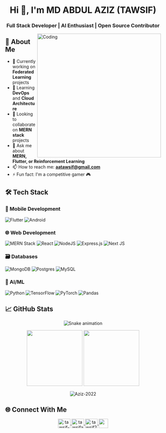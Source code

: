 


<h1 align="center">Hi 👋, I'm MD ABDUL AZIZ (TAWSIF)</h1>
<h3 align="center">Full Stack Developer | AI Enthusiast | Open Source Contributor</h3>

<img align="right" alt="Coding" width="400" src="https://geeky01adarsh.netlify.app/assets/profile1-d123abc2.gif">

## 🚀 About Me

- 🔭 Currently working on **Federated Learning** projects
- 🌱 Learning **DevOps** and **Cloud Architecture**
- 👯 Looking to collaborate on **MERN stack** projects
- 💬 Ask me about **MERN, Flutter, or Reinforcement Learning**
- 📫 How to reach me: **aatawsif@gmail.com**
- ⚡ Fun fact: I'm a competitive gamer 🎮

## 🛠 Tech Stack

### 📱 Mobile Development
![Flutter](https://img.shields.io/badge/Flutter-%2302569B.svg?style=for-the-badge&logo=Flutter&logoColor=white)
![Android](https://img.shields.io/badge/Android-3DDC84?style=for-the-badge&logo=android&logoColor=white)

### 🌐 Web Development
![MERN Stack](https://img.shields.io/badge/MERN-00F72B?style=for-the-badge&logo=mongodb&logoColor=white)
![React](https://img.shields.io/badge/react-%2320232a.svg?style=for-the-badge&logo=react&logoColor=%2361DAFB)
![NodeJS](https://img.shields.io/badge/node.js-6DA55F?style=for-the-badge&logo=node.js&logoColor=white)
![Express.js](https://img.shields.io/badge/express.js-%23404d59.svg?style=for-the-badge&logo=express&logoColor=%2361DAFB)
![Next JS](https://img.shields.io/badge/Next-black?style=for-the-badge&logo=next.js&logoColor=white)

### 🗃 Databases
![MongoDB](https://img.shields.io/badge/MongoDB-%234ea94b.svg?style=for-the-badge&logo=mongodb&logoColor=white)
![Postgres](https://img.shields.io/badge/postgres-%23316192.svg?style=for-the-badge&logo=postgresql&logoColor=white)
![MySQL](https://img.shields.io/badge/mysql-%2300f.svg?style=for-the-badge&logo=mysql&logoColor=white)

### 🤖 AI/ML
![Python](https://img.shields.io/badge/python-3670A0?style=for-the-badge&logo=python&logoColor=ffdd54)
![TensorFlow](https://img.shields.io/badge/TensorFlow-%23FF6F00.svg?style=for-the-badge&logo=TensorFlow&logoColor=white)
![PyTorch](https://img.shields.io/badge/PyTorch-%23EE4C2C.svg?style=for-the-badge&logo=PyTorch&logoColor=white)
![Pandas](https://img.shields.io/badge/pandas-%23150458.svg?style=for-the-badge&logo=pandas&logoColor=white)

## 📈 GitHub Stats

<div align="center">
  
  ![Snake animation](https://github.com/Aziz-2022/Aziz-2022/blob/output/github-contribution-grid-snake.svg)
  
  <p align="center">
    <img height="180em" src="https://github-readme-stats.vercel.app/api?username=Aziz-2022&show_icons=true&theme=dark&include_all_commits=true&count_private=true"/>
    <img height="180em" src="https://github-readme-stats.vercel.app/api/top-langs/?username=Aziz-2022&layout=compact&langs_count=8&theme=dark"/>
  </p>
  
  <p align="center">
    <img src="https://github-readme-streak-stats.herokuapp.com/?user=Aziz-2022&theme=dark" alt="Aziz-2022" />
  </p>
</div>

## 🌐 Connect With Me

<p align="center">
  <a href="https://linkedin.com/in/tawsif-ahmed-85b909364" target="blank">
    <img align="center" src="https://raw.githubusercontent.com/rahuldkjain/github-profile-readme-generator/master/src/images/icons/Social/linked-in-alt.svg" alt="tawsif-ahmed-85b909364" height="30" width="40" />
  </a>
  <a href="https://kaggle.com/tawsifahmed47013" target="blank">
    <img align="center" src="https://raw.githubusercontent.com/rahuldkjain/github-profile-readme-generator/master/src/images/icons/Social/kaggle.svg" alt="tawsifahmed47013" height="30" width="40" />
  </a>
  <a href="https://discord.gg/tawsif2975" target="blank">
    <img align="center" src="https://raw.githubusercontent.com/rahuldkjain/github-profile-readme-generator/master/src/images/icons/Social/discord.svg" alt="tawsif2975" height="30" width="40" />
  </a>
  <a href="mailto:aatawsif@gmail.com">
    <img align="center" src="https://img.shields.io/badge/Gmail-D14836?style=for-the-badge&logo=gmail&logoColor=white" height="30" />
  </a>
</p>
